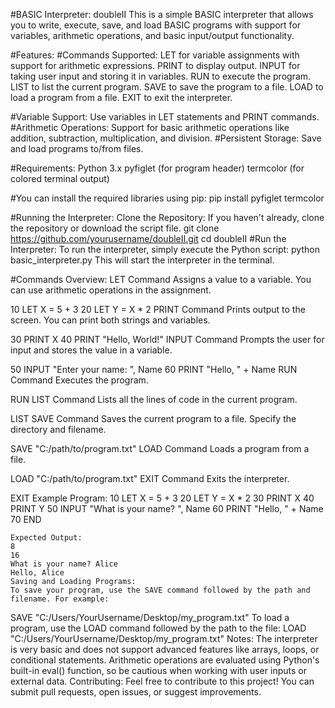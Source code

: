 #BASIC Interpreter: doubleII
This is a simple BASIC interpreter that allows you to write, execute, save, and load BASIC programs with support for variables, arithmetic operations, and basic input/output functionality.

#Features:
  #Commands Supported:
    LET for variable assignments with support for arithmetic expressions.
    PRINT to display output.
    INPUT for taking user input and storing it in variables.
    RUN to execute the program.
    LIST to list the current program.
    SAVE to save the program to a file.
    LOAD to load a program from a file.
    EXIT to exit the interpreter.
    
  #Variable Support: Use variables in LET statements and PRINT commands.
  #Arithmetic Operations: Support for basic arithmetic operations like addition, subtraction, multiplication, and division.
  #Persistent Storage: Save and load programs to/from files.
  
#Requirements:
  Python 3.x
  pyfiglet (for program header)
  termcolor (for colored terminal output)
  
#You can install the required libraries using pip:
  pip install pyfiglet termcolor
      
#Running the Interpreter:
  Clone the Repository: If you haven't already, clone the repository or download the script file.
  git clone https://github.com/yourusername/doubleII.git
  cd doubleII
  #Run the Interpreter: 
    To run the interpreter, simply execute the Python script:
    python basic_interpreter.py
    This will start the interpreter in the terminal.

#Commands Overview:
  LET Command
  Assigns a value to a variable. You can use arithmetic operations in the assignment.
  
  10 LET X = 5 + 3
  20 LET Y = X * 2
  PRINT Command
  Prints output to the screen. You can print both strings and variables.
  
  30 PRINT X
  40 PRINT "Hello, World!"
  INPUT Command
  Prompts the user for input and stores the value in a variable.
  
  50 INPUT "Enter your name: ", Name
  60 PRINT "Hello, " + Name
  RUN Command
  Executes the program.
  
  RUN
  LIST Command
  Lists all the lines of code in the current program.
  
  LIST
  SAVE Command
  Saves the current program to a file. Specify the directory and filename.
  
  SAVE "C:/path/to/program.txt"
  LOAD Command
  Loads a program from a file.
  
  LOAD "C:/path/to/program.txt"
  EXIT Command
  Exits the interpreter.
  
  EXIT
  Example Program:
  10 LET X = 5 + 3
  20 LET Y = X * 2
  30 PRINT X
  40 PRINT Y
  50 INPUT "What is your name? ", Name
  60 PRINT "Hello, " + Name
  70 END

    Expected Output:
    8
    16
    What is your name? Alice
    Hello, Alice
    Saving and Loading Programs:
    To save your program, use the SAVE command followed by the path and filename. For example:

  SAVE "C:/Users/YourUsername/Desktop/my_program.txt"
  To load a program, use the LOAD command followed by the path to the file:
  LOAD "C:/Users/YourUsername/Desktop/my_program.txt"
  Notes:
  The interpreter is very basic and does not support advanced features like arrays, loops, or conditional statements.
  Arithmetic operations are evaluated using Python's built-in eval() function, so be cautious when working with user inputs or external data.
  Contributing:
  Feel free to contribute to this project! You can submit pull requests, open issues, or suggest improvements.
